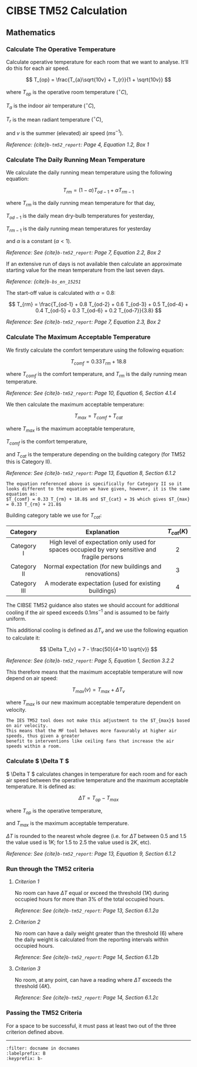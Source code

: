 # CIBSE TM52 Calculation

## Mathematics
### Calculate The Operative Temperature
Calculate operative temperature for each room that we want to analyse.
It'll do this for each air speed. 

$$
    T_{op} = \frac{T_{a}\sqrt{10v} + T_{r}}{1 + \sqrt{10v}}
$$

where $T_{op}$ is the operative room temperature ($^\circ C$),

$T_{a}$ is the indoor air temperature $(^\circ C)$,

$T_{r}$ is the mean radiant temperature $(^\circ C)$,

and $v$ is the summer (elevated) air speed $(ms^{-1})$.

*Reference: {cite}`b-tm52_report`: Page 4, Equation 1.2, Box 1*
### Calculate The Daily Running Mean Temperature
We calculate the daily running mean temperature using the following equation:

$$
T_{rm} = (1 - \alpha) T_{od-1} + \alpha T_{rm-1} 
$$

where $T_{rm}$ is the daily running mean temperature for that day,

$T_{od-1}$ is the daily mean dry-bulb temperatures for yesterday,

$T_{rm-1}$ is the daily running mean temperatures for yesterday

and $\alpha$ is a constant $( \alpha < 1 )$.

*Reference: See {cite}`b-tm52_report`: Page 7, Equation 2.2, Box 2*

If an extensive run of days is not available then calculate an approximate starting value for the mean temperature from the last seven days. 

*Reference: {cite}`b-bs_en_15251`*

The start-off value is calculated with $\alpha = 0.8$:

$$
T_{rm} = \frac{T_{od-1} + 0.8 T_{od-2} + 0.6 T_{od-3} + 0.5 T_{od-4} + 0.4 T_{od-5} + 0.3 T_{od-6} + 0.2 T_{od-7}}{3.8}
$$

*Reference: See {cite}`b-tm52_report`: Page 7, Equation 2.3, Box 2*

### Calculate The Maximum Acceptable Temperature
We firstly calculate the comfort temperature using the following equation:

$$
T_{comf} = 0.33 T_{rm} + 18.8
$$

where $T_{comf}$ is the comfort temperature,
and $T_{rm}$ is the daily running mean temperature.

*Reference: See {cite}`b-tm52_report`: Page 10, Equation 6, Section 4.1.4*

We then calculate the maximum acceptable temperature:

$$
T_{max} = T_{comf} + T_{cat}
$$

where $T_{max}$ is the maximum acceptable temperature,

$T_{comf}$ is the comfort temperature,

and $T_{cat}$ is the temperature depending on the building category (for TM52 this is Category II).

*Reference: See {cite}`b-tm52_report`: Page 13, Equation 8, Section 6.1.2*

```{note}
The equation referenced above is specifically for Category II so it looks different to the equation we have given, however, it is the same equation as:
$T_{comf} = 0.33 T_{rm} + 18.8$ and $T_{cat} = 3$ which gives $T_{max} = 0.33 T_{rm} + 21.8$
```

Building category table we use for $T_{cat}$:

|   Category   |                                          Explanation                                          | $T_{cat} (K)$ |
| :----------: | :-------------------------------------------------------------------------------------------: | :-----------: |
|  Category I  | High level of expectation only used for spaces occupied by very sensitive and fragile persons |       2       |
| Category II  |                    Normal expectation (for new buildings and renovations)                     |       3       |
| Category III |                     A moderate expectation (used for existing buildings)                      |       4       |

The CIBSE TM52 guidance also states we should account for additional cooling if the air speed exceeds $0.1ms^{-1}$ and is assumed to be fairly uniform.

This additional cooling is defined as $\Delta T_{v}$ and we use the following equation to calculate it:

$$
\Delta T_{v} = 7 - \frac{50}{4+10 \sqrt{v}}
$$

*Reference: See {cite}`b-tm52_report`: Page 5, Equation 1, Section 3.2.2*

This therefore means that the maximum acceptable temperature will now depend on air speed:

$$
T_{max}(v) = T_{max} + \Delta T_{v}
$$

where $T_{max}$ is our new maximum acceptable temperature dependent on velocity.

```{attention} 
The IES TM52 tool does not make this adjustment to the $T_{max}$ based on air velocity.
This means that the MF tool behaves more favourably at higher air speeds, thus given a greater
benefit to interventions like ceiling fans that increase the air speeds within a room.
```

### Calculate $ \Delta T $
$ \Delta T $ calculates changes in temperature for each room and for each air speed between the operative temperature and the maximum acceptable temperature. It is defined as:

$$
\Delta T = T_{op} - T_{max}
$$

where $T_{op}$ is the operative temperature,

and $T_{max}$ is the maximum acceptable temperature.

$\Delta T$ is rounded to the nearest whole degree (i.e. for $\Delta T$ between $0.5$ and $1.5$ the value used is $1K$; for $1.5$ to $2.5$ the value used is $2K$, etc).

*Reference: See {cite}`b-tm52_report`: Page 13, Equation 9, Section 6.1.2*

### Run through the TM52 criteria
1. *Criterion 1* 
   
    No room can have $\Delta T$ equal or exceed the threshold $(1K)$ during occupied hours for more than 3% of the total occupied hours. 
    
    *Reference: See {cite}`b-tm52_report`: Page 13, Section 6.1.2a*

2. *Criterion 2*
   
    No room can have a daily weight greater than the threshold $(6)$ where the daily weight is calculated from the reporting intervals within occupied hours. 
    
    *Reference: See {cite}`b-tm52_report`: Page 14, Section 6.1.2b*

3. *Criterion 3* 
   
    No room, at any point, can have a reading where $\Delta T$ exceeds the threshold $(4K)$. 
    
    *Reference: See {cite}`b-tm52_report`: Page 14, Section 6.1.2c*


### Passing the TM52 Criteria

For a space to be successful, it must pass at least two out of the three criterion defined above.

---

```{bibliography}
:filter: docname in docnames
:labelprefix: B
:keyprefix: b-
```